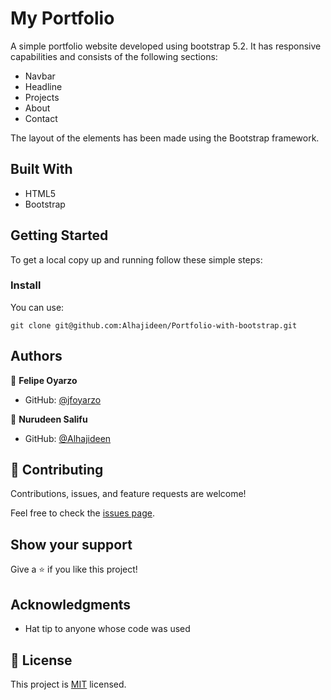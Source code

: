 # My Portfolio

A simple portfolio website developed using bootstrap 5.2. It has responsive capabilities and consists of the following sections:

- Navbar
- Headline
- Projects
- About
- Contact

The layout of the elements has been made using the Bootstrap framework.


## Built With

- HTML5
- Bootstrap

## Getting Started

To get a local copy up and running follow these simple steps:

### Install
You can use:<br>

`git clone git@github.com:Alhajideen/Portfolio-with-bootstrap.git` 


## Authors

👤 **Felipe Oyarzo**

- GitHub: [@jfoyarzo](https://github.com/jfoyarzo)

👤 **Nurudeen Salifu**

- GitHub: [@Alhajideen](https://github.com/Alhajideen)

## 🤝 Contributing

Contributions, issues, and feature requests are welcome!

Feel free to check the [issues page](https://github.com/Alhajideen/Portfolio-with-bootstrap/issues).

## Show your support

Give a ⭐️ if you like this project!

## Acknowledgments

- Hat tip to anyone whose code was used

## 📝 License

This project is [MIT](./LICENSE) licensed.